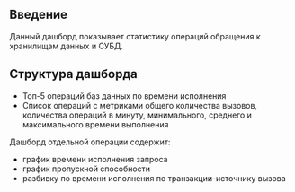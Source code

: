 ## Введение

Данный дашборд показывает статистику операций обращения к хранилищам данных и СУБД.

## Структура дашборда

- Топ-5 операций баз данных по времени исполнения
- Список операций с метриками общего количества вызовов, количества операций в минуту, минимального, среднего и максимального времени выполнения

Дашборд отдельной операции содержит:

- график времени исполнения запроса
- график пропускной способности
- разбивку по времени исполнения по транзакции-источнику вызова
